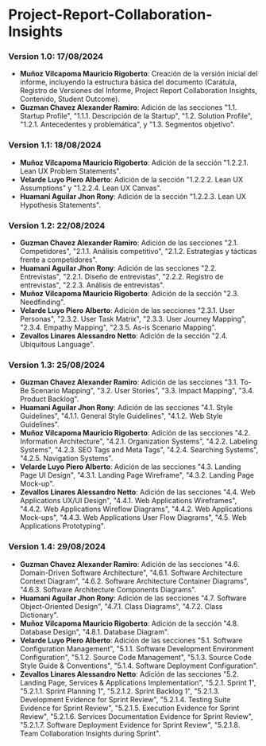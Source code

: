 # Project-Report-Collaboration-Insights

### Version 1.0: 17/08/2024
- **Muñoz Vilcapoma Mauricio Rigoberto**: Creación de la versión inicial del informe, incluyendo la estructura básica del documento (Carátula, Registro de Versiones del Informe, Project Report Collaboration Insights, Contenido, Student Outcome).
- **Guzman Chavez Alexander Ramiro**: Adición de las secciones "1.1. Startup Profile", "1.1.1. Descripción de la Startup", "1.2. Solution Profile", "1.2.1. Antecedentes y problemática", y "1.3. Segmentos objetivo".

### Version 1.1: 18/08/2024  
- **Muñoz Vilcapoma Mauricio Rigoberto**: Adición de la sección "1.2.2.1. Lean UX Problem Statements".
- **Velarde Luyo Piero Alberto**: Adición de la sección "1.2.2.2. Lean UX Assumptions" y "1.2.2.4. Lean UX Canvas".
- **Huamani Aguilar Jhon Rony**: Adición de la sección "1.2.2.3. Lean UX Hypothesis Statements".

### Version 1.2: 22/08/2024
- **Guzman Chavez Alexander Ramiro**: Adición de las secciones "2.1. Competidores", "2.1.1. Análisis competitivo", "2.1.2. Estrategias y tácticas frente a competidores".
- **Huamani Aguilar Jhon Rony**: Adición de las secciones "2.2. Entrevistas", "2.2.1. Diseño de entrevistas", "2.2.2. Registro de entrevistas", "2.2.3. Análisis de entrevistas".
- **Muñoz Vilcapoma Mauricio Rigoberto**: Adición de la sección "2.3. Needfinding".
- **Velarde Luyo Piero Alberto**: Adición de las secciones "2.3.1. User Personas", "2.3.2. User Task Matrix", "2.3.3. User Journey Mapping", "2.3.4. Empathy Mapping", "2.3.5. As-is Scenario Mapping".
- **Zevallos Linares Alessandro Netto**: Adición de la sección "2.4. Ubiquitous Language".

### Version 1.3: 25/08/2024
- **Guzman Chavez Alexander Ramiro**: Adición de las secciones "3.1. To-Be Scenario Mapping", "3.2. User Stories", "3.3. Impact Mapping", "3.4. Product Backlog".
- **Huamani Aguilar Jhon Rony**: Adición de las secciones "4.1. Style Guidelines", "4.1.1. General Style Guidelines", "4.1.2. Web Style Guidelines".
- **Muñoz Vilcapoma Mauricio Rigoberto**: Adición de las secciones "4.2. Information Architecture", "4.2.1. Organization Systems", "4.2.2. Labeling Systems", "4.2.3. SEO Tags and Meta Tags", "4.2.4. Searching Systems", "4.2.5. Navigation Systems".
- **Velarde Luyo Piero Alberto**: Adición de las secciones "4.3. Landing Page UI Design", "4.3.1. Landing Page Wireframe", "4.3.2. Landing Page Mock-up".
- **Zevallos Linares Alessandro Netto**: Adición de las secciones "4.4. Web Applications UX/UI Design", "4.4.1. Web Applications Wireframes", "4.4.2. Web Applications Wireflow Diagrams", "4.4.2. Web Applications Mock-ups", "4.4.3. Web Applications User Flow Diagrams", "4.5. Web Applications Prototyping".

### Version 1.4: 29/08/2024
- **Guzman Chavez Alexander Ramiro**: Adición de las secciones "4.6. Domain-Driven Software Architecture", "4.6.1. Software Architecture Context Diagram", "4.6.2. Software Architecture Container Diagrams", "4.6.3. Software Architecture Components Diagrams".
- **Huamani Aguilar Jhon Rony**: Adición de las secciones "4.7. Software Object-Oriented Design", "4.7.1. Class Diagrams", "4.7.2. Class Dictionary".
- **Muñoz Vilcapoma Mauricio Rigoberto**: Adición de la sección "4.8. Database Design", "4.8.1. Database Diagram".
- **Velarde Luyo Piero Alberto**: Adición de las secciones "5.1. Software Configuration Management", "5.1.1. Software Development Environment Configuration", "5.1.2. Source Code Management", "5.1.3. Source Code Style Guide & Conventions", "5.1.4. Software Deployment Configuration".
- **Zevallos Linares Alessandro Netto**: Adición de las secciones "5.2. Landing Page, Services & Applications Implementation", "5.2.1. Sprint 1", "5.2.1.1. Sprint Planning 1", "5.2.1.2. Sprint Backlog 1", "5.2.1.3. Development Evidence for Sprint Review", "5.2.1.4. Testing Suite Evidence for Sprint Review", "5.2.1.5. Execution Evidence for Sprint Review", "5.2.1.6. Services Documentation Evidence for Sprint Review", "5.2.1.7. Software Deployment Evidence for Sprint Review", "5.2.1.8. Team Collaboration Insights during Sprint".

